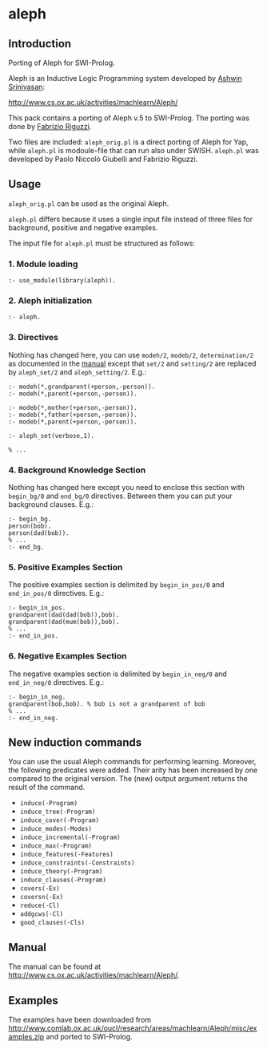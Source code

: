 # aleph

## Introduction

Porting of Aleph for SWI-Prolog.

Aleph is an Inductive Logic Programming system developed by [Ashwin Srinivasan](https://www.bits-pilani.ac.in/goa/ashwin/profile):

http://www.cs.ox.ac.uk/activities/machlearn/Aleph/

This pack contains a porting of Aleph v.5 to SWI-Prolog. The porting was done by [Fabrizio Riguzzi](http://ml.unife.it/fabrizio-riguzzi/).

Two files are included: `aleph_orig.pl` is a direct porting of Aleph for Yap, while `aleph.pl` is modoule-file that can run also under SWISH.
`aleph.pl` was developed by Paolo Niccolò Giubelli  and Fabrizio Riguzzi.


## Usage
`aleph_orig.pl` can be used as the original Aleph.

`aleph.pl` differs because it uses a single input file instead of three files for background, positive and negative examples.

The input file for `aleph.pl` must be structured as follows:

### 1. Module loading
```
:- use_module(library(aleph)).
```
### 2. Aleph initialization
```
:- aleph.
```
### 3. Directives
Nothing has changed here, you can use `modeh/2`, `modeb/2`, `determination/2` as documented in the [manual](#manual) except that `set/2` and `setting/2` are replaced by `aleph_set/2` and 
   `aleph_setting/2`. E.g.:
```
:- modeh(*,grandparent(+person,-person)).
:- modeh(*,parent(+person,-person)).

:- modeb(*,mother(+person,-person)).
:- modeb(*,father(+person,-person)).
:- modeb(*,parent(+person,-person)).

:- aleph_set(verbose,1).

% ...
```
### 4. Background Knowledge Section
Nothing has changed here except you need to enclose this section with `begin_bg/0` and `end_bg/0` directives. Between them you can put your background clauses. E.g.:
```
:- begin_bg.
person(bob).
person(dad(bob)).
% ...
:- end_bg.
```
### 5. Positive Examples Section
The positive examples section is delimited by `begin_in_pos/0` and `end_in_pos/0` directives. E.g.:
```
:- begin_in_pos.
grandparent(dad(dad(bob)),bob).
grandparent(dad(mum(bob)),bob).
% ...
:- end_in_pos.
```
### 6. Negative Examples Section
The negative examples section is delimited by `begin_in_neg/0` and `end_in_neg/0` directives. E.g.:
```
:- begin_in_neg.
grandparent(bob,bob). % bob is not a grandparent of bob
% ...
:- end_in_neg.
```

## New induction commands

You can use the usual Aleph commands for performing learning.
   Moreover, the following predicates were added. 
   Their arity has been increased by one compared to the original version. 
   The (new) output argument returns the result of the command.


- `induce(-Program)`
- `induce_tree(-Program)`
- `induce_cover(-Program)`
- `induce_modes(-Modes)`
- `induce_incremental(-Program)`
- `induce_max(-Program)`
- `induce_features(-Features)`
- `induce_constraints(-Constraints)`
- `induce_theory(-Program)`
- `induce_clauses(-Program)`
- `covers(-Ex)`
- `coversn(-Ex)`
- `reduce(-Cl)`
- `addgcws(-Cl)`
- `good_clauses(-Cls)`

## Manual
The manual can be found at http://www.cs.ox.ac.uk/activities/machlearn/Aleph/.

## Examples
The examples have been downloaded from http://www.comlab.ox.ac.uk/oucl/research/areas/machlearn/Aleph/misc/examples.zip and ported to SWI-Prolog.
